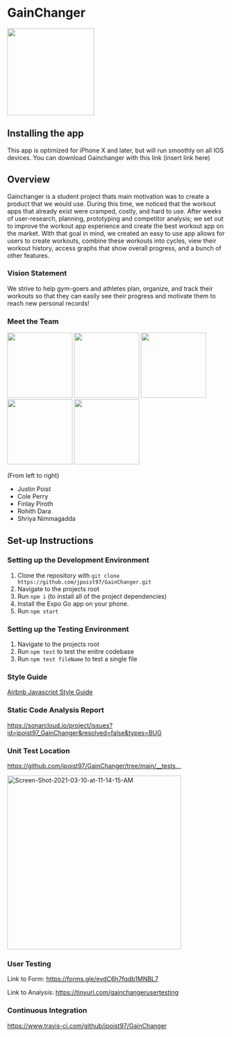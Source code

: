 # GainChanger

<a href="https://github.com/jpoist97" target="_blank"><img src="https://media.giphy.com/media/vFTbteaIQFVNG8H9ux/giphy.gif" width="200" /></a>

## Installing the app

This app is optimized for iPhone X and later, but will run smoothly on all IOS devices.
You can download Gainchanger with this link (insert link here)

## Overview
Gainchanger is a student project thats main motivation was to create a product that we would use. During this time, we noticed that the workout apps that already exist were cramped, costly, and hard to use. After weeks of user-research, planning, prototyping and competitor analysis; we set out to improve the workout app experience and create the best workout app on the market. With that goal in mind, we created an easy to use app allows for users to create workouts, combine these workouts into cycles, view their workout history, access graphs that show overall progress, and a bunch of other features. 

### Vision Statement
We strive to help gym-goers and athletes plan, organize, and track their workouts so that they can easily see their progress and motivate them to reach new personal records!

### Meet the Team

<p float="left">
  <a href="https://github.com/jpoist97" target="_blank"><img src="https://avatars3.githubusercontent.com/u/42504462?s=460&u=fbe279fd5e77ba14a01b2679da9970e49f5a989e&v=4" width="150" /></a>
  <a href="https://github.com/ctperry0301" target="_blank"><img src="https://avatars3.githubusercontent.com/u/15805074?s=400&u=c2a0e7ef773958b28ce01ae19dcdbb1eefcce015&v=4" width="150" /></a>
  <a href="https://github.com/finlaylp" target="_blank"><img src="https://avatars.githubusercontent.com/u/47064384?s=400&u=c1701deeb1fb86a8c52a5b102824a4bbbafe748a&v=4" width="150" /></a>
  <a href="https://github.com/rohithdara" target="_blank"><img src="https://avatars.githubusercontent.com/u/46057294?s=400&u=b6b073d48f688032d641f2c2d4db922c3a9f62d8&v=4" width="150" /></a>
  <a href="https://github.com/shriyan44" target="_blank"><img src="https://avatars.githubusercontent.com/u/29551904?s=400&u=6021a76d56832083a025c11878c9ae65dbf8389c&v=4" width="150" /></a>
</p>

(From left to right)
- Justin Poist
- Cole Perry
- Finlay Piroth 
- Rohith Dara
- Shriya Nimmagadda


## Set-up Instructions
### Setting up the Development Environment
1. Clone the repository with ``` git clone https://github.com/jpoist97/GainChanger.git ```
2. Navigate to the projects root
3. Run ```npm i``` (to install all of the project dependencies)
4. Install the Expo Go app on your phone. 
5. Run ```npm start```

### Setting up the Testing Environment
1. Navigate to the projects root
2. Run ```npm test``` to test the enitre codebase
3. Run ```npm test fileName``` to test a single file


### Style Guide
[Airbnb Javascript Style Guide](https://github.com/airbnb/javascript)

### Static Code Analysis Report 
https://sonarcloud.io/project/issues?id=jpoist97_GainChanger&resolved=false&types=BUG

### Unit Test Location
https://github.com/jpoist97/GainChanger/tree/main/__tests__

<a href="https://ibb.co/kBWydwK"><img src="https://i.ibb.co/JtMdhGn/Screen-Shot-2021-03-10-at-11-14-15-AM.png" alt="Screen-Shot-2021-03-10-at-11-14-15-AM" width="400" border="0" /></a>

### User Testing
Link to Form: https://forms.gle/evdC6h7fqdb1MNBL7

Link to Analysis: https://tinyurl.com/gainchangerusertesting

### Continuous Integration 
https://www.travis-ci.com/github/jpoist97/GainChanger
